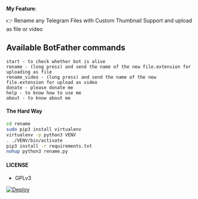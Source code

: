 **My Feature**:

👉 Rename any Telegram Files with Custom Thumbnail Support and upload as file or video

## Available BotFather commands
```
start - to check whether bot is alive 
rename - (long press) and send the name of the new file.extension for uploading as file
rename_video - (long press) and send the name of the new file.extension for upload as video
donate - please donate me
help - to know how to use me
about - to know about me
```

#### The Hard Way

```sh
cd rename
sudo pip3 install virtualenv
virtualenv -p python3 VENV
. ./VENV/bin/activate
pip3 install -r requirements.txt
nohup python3 rename.py

```

#### LICENSE
- GPLv3

[![Deploy](https://www.herokucdn.com/deploy/button.svg)](https://heroku.com/deploy?template=https://github.com/yuno74/rename)</br>
